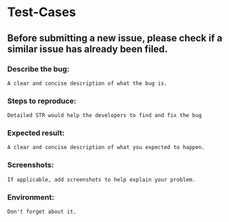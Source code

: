 # Test-Cases


## Before submitting a new issue, please check if a similar issue has already been filed.

### Describe the bug:  
    A clear and concise description of what the bug is.

### Steps to reproduce:  
    Detailed STR would help the developers to find and fix the bug

### Expected result:  
    A clear and concise description of what you expected to happen.

### Screenshots:  
    If applicable, add screenshots to help explain your problem.

### Environment:  
    Don't forget about it.

